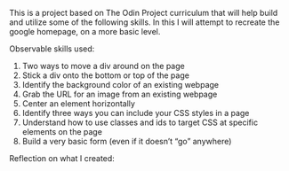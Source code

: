 This is a project based on The Odin Project curriculum that will help build and utilize some of the following skills.
In this I will attempt to recreate the google homepage, on a more basic level.

Observable skills used:
1. Two ways to move a div around on the page
2. Stick a div onto the bottom or top of the page
3. Identify the background color of an existing webpage
4. Grab the URL for an image from an existing webpage
5. Center an element horizontally
6. Identify three ways you can include your CSS styles in a page
7. Understand how to use classes and ids to target CSS at specific elements on the page
8. Build a very basic form (even if it doesn’t “go” anywhere)

Reflection on what I created: 
